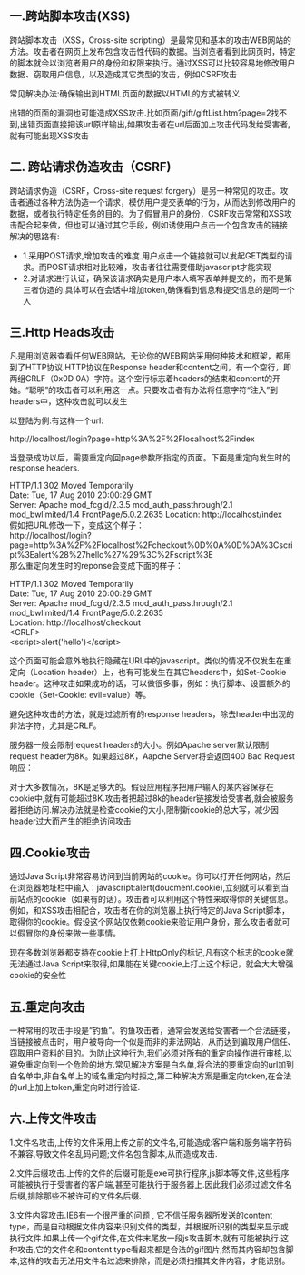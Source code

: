 ## 一.跨站脚本攻击(XSS)
跨站脚本攻击（XSS，Cross-site scripting）是最常见和基本的攻击WEB网站的方法。攻击者在网页上发布包含攻击性代码的数据。当浏览者看到此网页时，特定的脚本就会以浏览者用户的身份和权限来执行。通过XSS可以比较容易地修改用户数据、窃取用户信息，以及造成其它类型的攻击，例如CSRF攻击

常见解决办法:确保输出到HTML页面的数据以HTML的方式被转义

出错的页面的漏洞也可能造成XSS攻击.比如页面/gift/giftList.htm?page=2找不到,出错页面直接把该url原样输出,如果攻击者在url后面加上攻击代码发给受害者,就有可能出现XSS攻击 

## 二. 跨站请求伪造攻击（CSRF)
跨站请求伪造（CSRF，Cross-site request forgery）是另一种常见的攻击。攻击者通过各种方法伪造一个请求，模仿用户提交表单的行为，从而达到修改用户的数据，或者执行特定任务的目的。为了假冒用户的身份，CSRF攻击常常和XSS攻击配合起来做，但也可以通过其它手段，例如诱使用户点击一个包含攻击的链接<br/>
解决的思路有:
+ 1.采用POST请求,增加攻击的难度.用户点击一个链接就可以发起GET类型的请求。而POST请求相对比较难，攻击者往往需要借助javascript才能实现
+ 2.对请求进行认证，确保该请求确实是用户本人填写表单并提交的，而不是第三者伪造的.具体可以在会话中增加token,确保看到信息和提交信息的是同一个人

## 三.Http Heads攻击

凡是用浏览器查看任何WEB网站，无论你的WEB网站采用何种技术和框架，都用到了HTTP协议.HTTP协议在Response header和content之间，有一个空行，即两组CRLF（0x0D 0A）字符。这个空行标志着headers的结束和content的开始。“聪明”的攻击者可以利用这一点。只要攻击者有办法将任意字符“注入”到headers中，这种攻击就可以发生

以登陆为例:有这样一个url:

http://localhost/login?page=http%3A%2F%2Flocalhost%2Findex

当登录成功以后，需要重定向回page参数所指定的页面。下面是重定向发生时的response headers.

HTTP/1.1 302 Moved Temporarily<br/>
Date: Tue, 17 Aug 2010 20:00:29 GMT<br/>
Server: Apache mod_fcgid/2.3.5 mod_auth_passthrough/2.1 mod_bwlimited/1.4 FrontPage/5.0.2.2635
Location: http://localhost/index<br/>
假如把URL修改一下，变成这个样子：<br/>
http://localhost/login?page=http%3A%2F%2Flocalhost%2Fcheckout%0D%0A%0D%0A%3Cscript%3Ealert%28%27hello%27%29%3C%2Fscript%3E<br/>
那么重定向发生时的reponse会变成下面的样子：

HTTP/1.1 302 Moved Temporarily<br/>
Date: Tue, 17 Aug 2010 20:00:29 GMT<br/>
Server: Apache mod_fcgid/2.3.5 mod_auth_passthrough/2.1 mod_bwlimited/1.4 FrontPage/5.0.2.2635<br/>
Location: http://localhost/checkout<CRLF><br/>
&lt;CRLF&gt;<br/>
&lt;script&gt;alert('hello')&lt;/script&gt;

这个页面可能会意外地执行隐藏在URL中的javascript。类似的情况不仅发生在重定向（Location header）上，也有可能发生在其它headers中，如Set-Cookie header。这种攻击如果成功的话，可以做很多事，例如：执行脚本、设置额外的cookie（<CRLF>Set-Cookie: evil=value）等。

避免这种攻击的方法，就是过滤所有的response headers，除去header中出现的非法字符，尤其是CRLF。

服务器一般会限制request headers的大小。例如Apache server默认限制request header为8K。如果超过8K，Aapche Server将会返回400 Bad Request响应：

对于大多数情况，8K是足够大的。假设应用程序把用户输入的某内容保存在cookie中,就有可能超过8K.攻击者把超过8k的header链接发给受害者,就会被服务器拒绝访问.解决办法就是检查cookie的大小,限制新cookie的总大写，减少因header过大而产生的拒绝访问攻击

## 四.Cookie攻击

通过Java Script非常容易访问到当前网站的cookie。你可以打开任何网站，然后在浏览器地址栏中输入：javascript:alert(doucment.cookie),立刻就可以看到当前站点的cookie（如果有的话）。攻击者可以利用这个特性来取得你的关键信息。例如，和XSS攻击相配合，攻击者在你的浏览器上执行特定的Java Script脚本，取得你的cookie。假设这个网站仅依赖cookie来验证用户身份，那么攻击者就可以假冒你的身份来做一些事情。

现在多数浏览器都支持在cookie上打上HttpOnly的标记,凡有这个标志的cookie就无法通过Java Script来取得,如果能在关键cookie上打上这个标记，就会大大增强cookie的安全性

## 五.重定向攻击
一种常用的攻击手段是“钓鱼”。钓鱼攻击者，通常会发送给受害者一个合法链接，当链接被点击时，用户被导向一个似是而非的非法网站，从而达到骗取用户信任、窃取用户资料的目的。为防止这种行为,我们必须对所有的重定向操作进行审核,以避免重定向到一个危险的地方.常见解决方案是白名单,将合法的要重定向的url加到白名单中,非白名单上的域名重定向时拒之,第二种解决方案是重定向token,在合法的url上加上token,重定向时进行验证.

## 六.上传文件攻击
1.文件名攻击,上传的文件采用上传之前的文件名,可能造成:客户端和服务端字符码不兼容,导致文件名乱码问题;文件名包含脚本,从而造成攻击.

2.文件后缀攻击.上传的文件的后缀可能是exe可执行程序,js脚本等文件,这些程序可能被执行于受害者的客户端,甚至可能执行于服务器上.因此我们必须过滤文件名后缀,排除那些不被许可的文件名后缀.

3.文件内容攻击.IE6有一个很严重的问题 , 它不信任服务器所发送的content type，而是自动根据文件内容来识别文件的类型，并根据所识别的类型来显示或执行文件.如果上传一个gif文件,在文件末尾放一段js攻击脚本,就有可能被执行.这种攻击,它的文件名和content type看起来都是合法的gif图片,然而其内容却包含脚本,这样的攻击无法用文件名过滤来排除，而是必须扫描其文件内容，才能识别。

